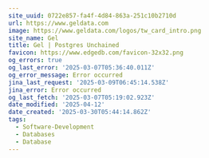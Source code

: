 ```yaml
---
site_uuid: 0722e857-fa4f-4d84-863a-251c10b2710d
url: https://www.geldata.com
image: https://www.geldata.com/logos/tw_card_intro.png
site_name: Gel
title: Gel | Postgres Unchained
favicon: https://www.edgedb.com/favicon-32x32.png
og_errors: true
og_last_error: '2025-03-07T05:36:40.011Z'
og_error_message: Error occurred
jina_last_request: '2025-03-09T06:45:14.538Z'
jina_error: Error occurred
og_last_fetch: '2025-03-07T05:19:02.923Z'
date_modified: '2025-04-12'
date_created: '2025-03-30T05:44:14.862Z'
tags:
  - Software-Development
  - Databases
  - Database
---
```











































